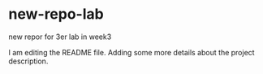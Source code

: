 # new-repo-lab
new repor for 3er lab in week3

I am editing the README file. Adding some more details about the project description.

